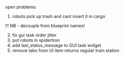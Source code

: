 open problems:


1) robots pick up trash and cant insert it in cargo


!!! NB - decouple from blueprint names!

2) fix gui task order jitter
3) put robots in spidertron
4) add last_status_message to GUI task widget
5) remove tabs from UI
item returns regular train station